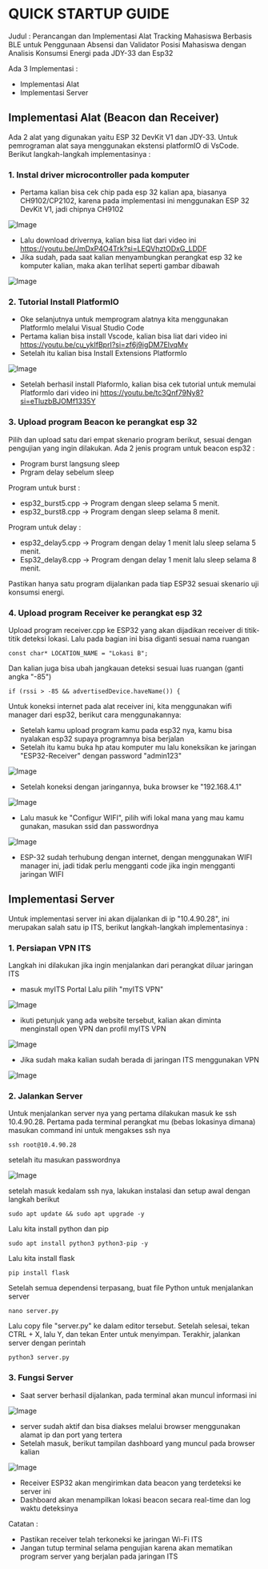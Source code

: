 # QUICK STARTUP GUIDE
Judul : Perancangan dan Implementasi Alat Tracking Mahasiswa Berbasis BLE untuk Penggunaan Absensi dan Validator Posisi Mahasiswa dengan Analisis Konsumsi Energi pada JDY-33 dan Esp32


Ada 3 Implementasi :
- Implementasi Alat 
- Implementasi Server


## Implementasi Alat (Beacon dan Receiver)

Ada 2 alat yang digunakan yaitu ESP 32 DevKit V1 dan JDY-33. Untuk pemrograman alat saya menggunakan ekstensi platformIO di VsCode. Berikut langkah-langkah implementasinya :


### 1. Instal driver microcontroller pada komputer
- Pertama kalian bisa cek chip pada esp 32 kalian apa, biasanya CH9102/CP2102, karena pada implementasi ini menggunakan ESP 32 DevKit V1, jadi chipnya CH9102

![Image](https://github.com/user-attachments/assets/e8b23da9-5fc1-4b90-8a00-79e875326035)

- Lalu download drivernya, kalian bisa liat dari video ini https://youtu.be/JmDxP4O4Trk?si=LEQVhztODxG_LDDF
- Jika sudah, pada saat kalian menyambungkan perangkat esp 32 ke komputer kalian, maka akan terlihat seperti gambar dibawah

![Image](https://github.com/user-attachments/assets/d543da58-5879-495d-93c1-1245a99688c9)

### 2. Tutorial Install PlatformIO
- Oke selanjutnya untuk memprogram alatnya kita menggunakan PlatformIo melalui Visual Studio Code
- Pertama kalian bisa install Vscode, kalian bisa liat dari video ini https://youtu.be/cu_ykIfBprI?si=zf6j9igDM7ElvqMv
- Setelah itu kalian bisa Install Extensions PlatformIo

![Image](https://github.com/user-attachments/assets/445eaa3f-3105-4677-86b4-41146e7c8187)

- Setelah berhasil install PlaformIo, kalian bisa cek tutorial untuk memulai PlatformIo dari video ini https://youtu.be/tc3Qnf79Ny8?si=eTluzbBJOMf1335Y


### 3. Upload program Beacon ke perangkat esp 32
Pilih dan upload satu dari empat skenario program berikut, sesuai dengan pengujian yang ingin dilakukan. Ada 2 jenis program untuk beacon esp32 :
- Program burst langsung sleep
- Prgram delay sebelum sleep

Program untuk burst :
- esp32_burst5.cpp → Program dengan sleep selama 5 menit.
- esp32_burst8.cpp → Program dengan sleep selama 8 menit.

Program untuk delay :
- esp32_delay5.cpp → Program dengan delay 1 menit lalu sleep selama 5 menit.
- Esp32_delay8.cpp → Program dengan delay 1 menit lalu sleep selama 8 menit.

Pastikan hanya satu program dijalankan pada tiap ESP32 sesuai skenario uji konsumsi energi.


### 4. Upload program Receiver ke perangkat esp 32
Upload program receiver.cpp ke ESP32 yang akan dijadikan receiver di titik-titik deteksi lokasi. Lalu pada bagian ini bisa diganti sesuai nama ruangan
```
const char* LOCATION_NAME = "Lokasi B";
```
Dan kalian juga bisa ubah jangkauan deteksi sesuai luas ruangan (ganti angka "-85")
```
if (rssi > -85 && advertisedDevice.haveName()) { 
```
Untuk koneksi internet pada alat receiver ini, kita menggunakan wifi manager dari esp32, berikut cara menggunakannya:
- Setelah kamu upload program kamu pada esp32 nya, kamu bisa nyalakan esp32 supaya programnya bisa berjalan
- Setelah itu kamu buka hp atau komputer mu lalu koneksikan ke jaringan "ESP32-Receiver" dengan password "admin123"

![Image](https://github.com/user-attachments/assets/828a74a6-f3ed-4ed8-bc97-d6c5fd222236)

- Setelah koneksi dengan jaringannya, buka browser ke "192.168.4.1"

![Image](https://github.com/user-attachments/assets/6764ac6d-11ca-45ac-ab62-227949b620d6)

- Lalu masuk ke "Configur WIFI", pilih wifi lokal mana yang mau kamu gunakan, masukan ssid dan passwordnya

![Image](https://github.com/user-attachments/assets/850ed2c9-fd0e-41b7-82f7-2c6e4c4c0762)

- ESP-32 sudah terhubung dengan internet, dengan menggunakan WIFI manager ini, jadi tidak perlu mengganti code jika ingin mengganti jaringan WIFI




## Implementasi Server 
Untuk implementasi server ini akan dijalankan di ip "10.4.90.28", ini merupakan salah satu ip ITS, berikut langkah-langkah implementasinya : 

### 1. Persiapan VPN ITS
Langkah ini dilakukan jika ingin menjalankan dari perangkat diluar jaringan ITS
- masuk myITS Portal Lalu pilih "myITS VPN"

![Image](https://github.com/user-attachments/assets/59e06cbb-8c21-45b4-946c-54151f485744)

- ikuti petunjuk yang ada website tersebut, kalian akan diminta menginstall open VPN dan profil myITS VPN

![Image](https://github.com/user-attachments/assets/b714802f-6afa-48c0-9e77-fa0fdd30f06c)

- Jika sudah maka kalian sudah berada di jaringan ITS menggunakan VPN

![Image](https://github.com/user-attachments/assets/735d227b-2c69-4640-b115-38064ee8749a)


### 2. Jalankan Server
Untuk menjalankan server nya yang pertama dilakukan masuk ke ssh 10.4.90.28. Pertama pada terminal perangkat mu (bebas lokasinya dimana) masukan command ini untuk mengakses ssh nya
```
ssh root@10.4.90.28
```
setelah itu masukan passwordnya 

![Image](https://github.com/user-attachments/assets/94ec8590-777b-4b5d-aa16-1dc83b4ad7bb)

setelah masuk kedalam ssh nya, lakukan instalasi dan setup awal dengan langkah berikut 
```
sudo apt update && sudo apt upgrade -y
```
Lalu kita install python dan pip
```
sudo apt install python3 python3-pip -y
```
Lalu kita install flask 
```
pip install flask
```
Setelah semua dependensi terpasang, buat file Python untuk menjalankan server
```
nano server.py
```
Lalu copy file "server.py" ke dalam editor tersebut. Setelah selesai, tekan CTRL + X, lalu Y, dan tekan Enter untuk menyimpan. Terakhir, jalankan server dengan perintah
```
python3 server.py
``` 

### 3. Fungsi Server
- Saat server berhasil dijalankan, pada terminal akan muncul informasi ini

![Image](https://github.com/user-attachments/assets/02fe8b3b-b972-4478-ab9e-e849ead122eb)

- server sudah aktif dan bisa diakses melalui browser menggunakan alamat ip dan port yang tertera
- Setelah masuk, berikut tampilan dashboard yang muncul pada browser kalian

![Image](https://github.com/user-attachments/assets/d14e8ca7-dd9a-4af3-839d-3402048c5991)

- Receiver ESP32 akan mengirimkan data beacon yang terdeteksi ke server ini
- Dashboard akan menampilkan lokasi beacon secara real-time dan log waktu deteksinya


Catatan : 
- Pastikan receiver telah terkoneksi ke jaringan Wi-Fi ITS
- Jangan tutup terminal selama pengujian karena akan mematikan program server yang berjalan pada jaringan ITS



